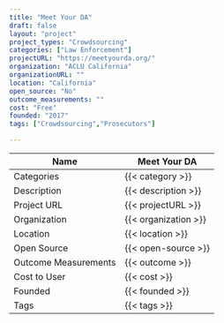 ```yaml
---
title: "Meet Your DA"
draft: false
layout: "project"
project_types: "Crowdsourcing"
categories: ["Law Enforcement"]
projectURL: "https://meetyourda.org/"
organization: "ACLU California"
organizationURL: ""
location: "California"
open_source: "No"
outcome_measurements: ""
cost: "Free"
founded: "2017"
tags: ["Crowdsourcing","Prosecutors"]

---
```



Name                    |  Meet Your DA    
------------------------|----
Categories              | {{< category >}} 
Description             | {{< description >}} 
Project URL             | {{< projectURL >}} 
Organization            | {{< organization >}} 
Location                | {{< location >}} 
Open Source             | {{< open-source >}} 
Outcome Measurements    | {{< outcome >}} 
Cost to User            | {{< cost >}} 
Founded                 | {{< founded >}} 
Tags                    | {{< tags >}} 

